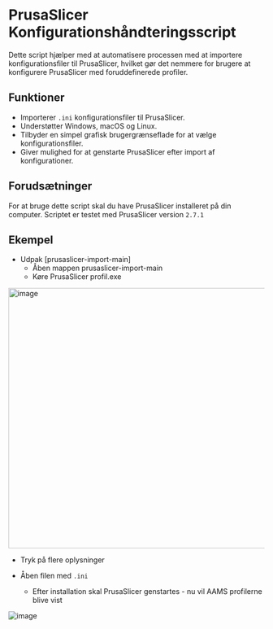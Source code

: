 
# PrusaSlicer Konfigurationshåndteringsscript

Dette script hjælper med at automatisere processen med at importere konfigurationsfiler til PrusaSlicer, hvilket gør det nemmere for brugere at konfigurere PrusaSlicer med foruddefinerede profiler.

## Funktioner

- Importerer `.ini` konfigurationsfiler til PrusaSlicer.
- Understøtter Windows, macOS og Linux.
- Tilbyder en simpel grafisk brugergrænseflade for at vælge konfigurationsfiler.
- Giver mulighed for at genstarte PrusaSlicer efter import af konfigurationer.

## Forudsætninger

For at bruge dette script skal du have PrusaSlicer installeret på din computer. Scriptet er testet med PrusaSlicer version `2.7.1`

## Ekempel

  - Udpak [prusaslicer-import-main]
    - Åben mappen prusaslicer-import-main
    - Køre PrusaSlicer profil.exe

<img width="512" alt="image" src="https://github.com/Respawnedx/prusaslicer-import/assets/96349345/68427b14-c2d3-4966-a2e4-cf4f174c1481">

  - Tryk på flere oplysninger


  - Åben filen med `.ini`
    - Efter installation skal PrusaSlicer genstartes - nu vil AAMS profilerne blive vist

![image](https://github.com/Respawnedx/prusaslicer-import/assets/96349345/f6a753fb-3bc2-4deb-894a-2ebab8af666e)


